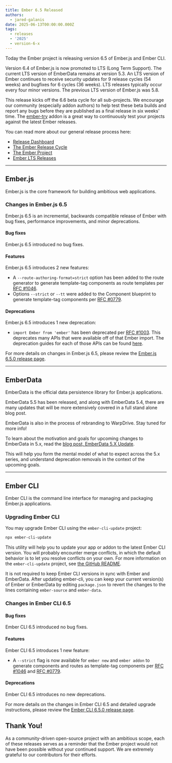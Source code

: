 ```yaml
---
title: Ember 6.5 Released
authors:
  - jared-galanis
date: 2025-06-13T00:00:00.000Z
tags:
  - releases
  - '2025'
  - version-6-x
---
```


Today the Ember project is releasing version 6.5 of Ember.js and Ember CLI.

Version 6.4 of Ember.js is now promoted to LTS (Long Term Support). The current LTS version of EmberData remains at version 5.3. An LTS version of Ember continues to receive security updates for 9 release cycles (54 weeks) and bugfixes for 6 cycles (36 weeks). LTS releases typically occur every four minor versions. The previous LTS version of Ember.js was 5.8.

This release kicks off the 6.6 beta cycle for all sub-projects. We encourage our community (especially addon authors) to help test these beta builds and report any bugs before they are published as a final release in six weeks' time. The [ember-try](https://github.com/ember-cli/ember-try) addon is a great way to continuously test your projects against the latest Ember releases.

You can read more about our general release process here:

- [Release Dashboard](http://emberjs.com/releases/)
- [The Ember Release Cycle](https://blog.emberjs.com/new-ember-release-process/)
- [The Ember Project](https://blog.emberjs.com/ember-project-at-2-0/)
- [Ember LTS Releases](https://blog.emberjs.com/announcing-embers-first-lts/)

---

## Ember.js

Ember.js is the core framework for building ambitious web applications.

### Changes in Ember.js 6.5

Ember.js 6.5 is an incremental, backwards compatible release of Ember with bug fixes, performance improvements, and minor deprecations.

#### Bug fixes

Ember.js 6.5 introduced no bug fixes.

#### Features

Ember.js 6.5 introduces  2 new features:

- A `--route-authoring-format=strict` option has been added to the route generator to generate template-tag components as route templates per [RFC #1046](https://rfcs.emberjs.com/id/1046-template-tag-in-routes).
- Options  `--strict` or `--tt` were added to the Component blueprint to generate template-tag components per [RFC #0779](https://rfcs.emberjs.com/id/0779-first-class-component-templates).

#### Deprecations

Ember.js 6.5 introduces 1 new deprecation:

-  `import Ember from 'ember'` has been deprecated per [RFC #1003](https://rfcs.emberjs.com/id/1003-deprecation-import-ember-from-ember). This deprecates many APIs that were available off of that Ember import. The deprecation guides for each of those APIs can be found [here](https://deprecations.emberjs.com/v6.x).

For more details on changes in Ember.js 6.5, please review the [Ember.js 6.5.0 release page](https://github.com/emberjs/ember.js/releases/tag/v6.5.0-ember-source).

---

## EmberData

EmberData is the official data persistence library for Ember.js applications.

EmberData 5.5 has been released, and along with EmberData 5.4, there are many updates that will be more extensively covered in a full stand alone blog post.

EmberData is also in the process of rebranding to WarpDrive. Stay tuned for more info!

To learn about the motivation and goals for upcoming changes to EmberData in 5.x,
read the [blog post, EmberData 5.X Update](https://blog.emberjs.com/ember-data-5-x-update-2023-04-15/).

<!-- alex ignore retext-equality -->

This will help you form the mental model of what to expect across the 5.x series,
and understand deprecation removals in the context of the upcoming goals.

---

## Ember CLI

Ember CLI is the command line interface for managing and packaging Ember.js applications.

### Upgrading Ember CLI

You may upgrade Ember CLI using the `ember-cli-update` project:

```bash
npx ember-cli-update
```

This utility will help you to update your app or addon to the latest Ember CLI version. You will probably encounter merge conflicts, in which the default behavior is to let you resolve conflicts on your own. For more information on the `ember-cli-update` project, see [the GitHub README](https://github.com/ember-cli/ember-cli-update).

It is not required to keep Ember CLI versions in sync with Ember and EmberData. After updating ember-cli, you can keep your current version(s) of Ember or EmberData by editing `package.json` to revert the changes to the lines containing `ember-source` and `ember-data`.

### Changes in Ember CLI 6.5

#### Bug fixes

Ember CLI 6.5 introduced no bug fixes.

#### Features

Ember CLI 6.5 introduces 1 new feature:

- A `--strict` flag is now available for `ember new` and `ember addon` to generate components and routes as template-tag components per [RFC #1046](https://rfcs.emberjs.com/id/1046-template-tag-in-routes) and [RFC #0779](https://rfcs.emberjs.com/id/0779-first-class-component-templates).

#### Deprecations

Ember CLI 6.5 introduces no new deprecations.

For more details on the changes in Ember CLI 6.5 and detailed upgrade
instructions, please review the [Ember CLI 6.5.0 release page](https://github.com/ember-cli/ember-cli/releases/tag/v6.5.0-ember-cli).

## Thank You!

As a community-driven open-source project with an ambitious scope, each of these releases serves as a reminder that the Ember project would not have been possible without your continued support. We are extremely grateful to our contributors for their efforts.
